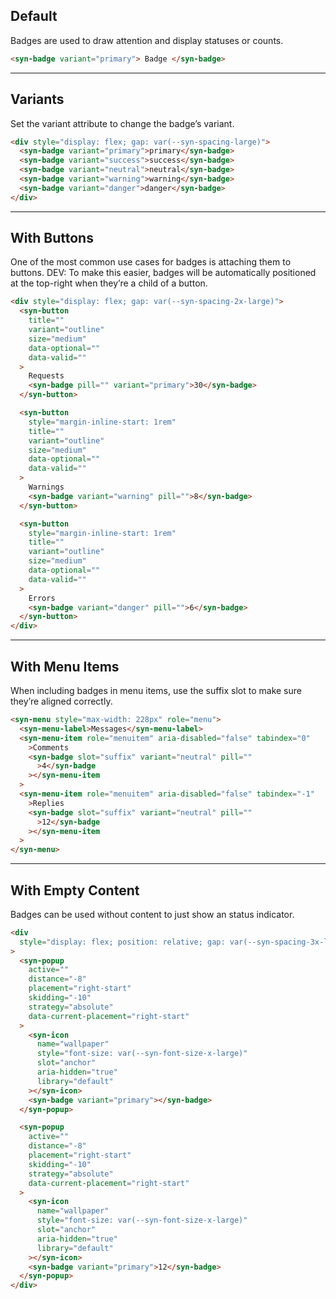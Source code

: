 
## Default

Badges are used to draw attention and display statuses or counts.

```html
<syn-badge variant="primary"> Badge </syn-badge>

```

---

## Variants

Set the variant attribute to change the badge’s variant.

```html
<div style="display: flex; gap: var(--syn-spacing-large)">
  <syn-badge variant="primary">primary</syn-badge>
  <syn-badge variant="success">success</syn-badge>
  <syn-badge variant="neutral">neutral</syn-badge>
  <syn-badge variant="warning">warning</syn-badge>
  <syn-badge variant="danger">danger</syn-badge>
</div>

```

---

## With Buttons

One of the most common use cases for badges is attaching them to buttons. DEV: To make this easier, badges will be automatically positioned at the top-right when they’re a child of a button.

```html
<div style="display: flex; gap: var(--syn-spacing-2x-large)">
  <syn-button
    title=""
    variant="outline"
    size="medium"
    data-optional=""
    data-valid=""
  >
    Requests
    <syn-badge pill="" variant="primary">30</syn-badge>
  </syn-button>

  <syn-button
    style="margin-inline-start: 1rem"
    title=""
    variant="outline"
    size="medium"
    data-optional=""
    data-valid=""
  >
    Warnings
    <syn-badge variant="warning" pill="">8</syn-badge>
  </syn-button>

  <syn-button
    style="margin-inline-start: 1rem"
    title=""
    variant="outline"
    size="medium"
    data-optional=""
    data-valid=""
  >
    Errors
    <syn-badge variant="danger" pill="">6</syn-badge>
  </syn-button>
</div>

```

---

## With Menu Items

When including badges in menu items, use the suffix slot to make sure they’re aligned correctly.

```html
<syn-menu style="max-width: 228px" role="menu">
  <syn-menu-label>Messages</syn-menu-label>
  <syn-menu-item role="menuitem" aria-disabled="false" tabindex="0"
    >Comments
    <syn-badge slot="suffix" variant="neutral" pill=""
      >4</syn-badge
    ></syn-menu-item
  >
  <syn-menu-item role="menuitem" aria-disabled="false" tabindex="-1"
    >Replies
    <syn-badge slot="suffix" variant="neutral" pill=""
      >12</syn-badge
    ></syn-menu-item
  >
</syn-menu>

```

---

## With Empty Content

Badges can be used without content to just show an status indicator.

```html
<div
  style="display: flex; position: relative; gap: var(--syn-spacing-3x-large)"
>
  <syn-popup
    active=""
    distance="-8"
    placement="right-start"
    skidding="-10"
    strategy="absolute"
    data-current-placement="right-start"
  >
    <syn-icon
      name="wallpaper"
      style="font-size: var(--syn-font-size-x-large)"
      slot="anchor"
      aria-hidden="true"
      library="default"
    ></syn-icon>
    <syn-badge variant="primary"></syn-badge>
  </syn-popup>

  <syn-popup
    active=""
    distance="-8"
    placement="right-start"
    skidding="-10"
    strategy="absolute"
    data-current-placement="right-start"
  >
    <syn-icon
      name="wallpaper"
      style="font-size: var(--syn-font-size-x-large)"
      slot="anchor"
      aria-hidden="true"
      library="default"
    ></syn-icon>
    <syn-badge variant="primary">12</syn-badge>
  </syn-popup>
</div>

```
